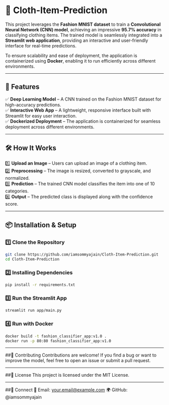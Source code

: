 # 🧥 Cloth-Item-Prediction  

This project leverages the **Fashion MNIST dataset** to train a **Convolutional Neural Network (CNN) model**, achieving an impressive **95.7% accuracy** in classifying clothing items. The trained model is seamlessly integrated into a **Streamlit web application**, providing an interactive and user-friendly interface for real-time predictions.  

To ensure scalability and ease of deployment, the application is containerized using **Docker**, enabling it to run efficiently across different environments.  

---

## 🚀 Features  
✅ **Deep Learning Model** – A CNN trained on the Fashion MNIST dataset for high-accuracy predictions.  
✅ **Interactive Web App** – A lightweight, responsive interface built with Streamlit for easy user interaction.  
✅ **Dockerized Deployment** – The application is containerized for seamless deployment across different environments.  

---

## 🛠️ How It Works  
1️⃣ **Upload an Image** – Users can upload an image of a clothing item.  
2️⃣ **Preprocessing** – The image is resized, converted to grayscale, and normalized.  
3️⃣ **Prediction** – The trained CNN model classifies the item into one of 10 categories.  
4️⃣ **Output** – The predicted class is displayed along with the confidence score.  

---

## 📦 Installation & Setup  

### 1️⃣ Clone the Repository  
```sh
git clone https://github.com/iamsommyajain/Cloth-Item-Prediction.git
cd Cloth-Item-Prediction
```
### 2️⃣ Installing Dependencies 
```sh
pip install -r requirements.txt
```
### 3️⃣ Run the Streamlit App
```sh
streamlit run app/main.py
```
### 4️⃣ Run with Docker
```sh
docker build -t fashion_classifier_app:v1.0 .
docker run -p 80:80 fashion_classifier_app:v1.0
```
--- 

##🤝 Contributing
Contributions are welcome! If you find a bug or want to improve the model, feel free to open an issue or submit a pull request.

--- 

##📜 License
This project is licensed under the MIT License.

---
##🔗 Connect
📧 Email: your.email@example.com
🌍 GitHub: @iamsommyajain
